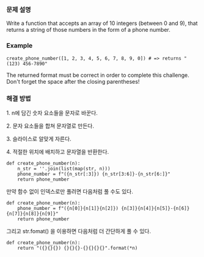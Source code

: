 ### 문제 설명

Write a function that accepts an array of 10 integers (between 0 and 9), that returns a string of those numbers in the form of a phone number.

### Example

```
create_phone_number([1, 2, 3, 4, 5, 6, 7, 8, 9, 0]) # => returns "(123) 456-7890"
```

The returned format must be correct in order to complete this challenge.  
Don't forget the space after the closing parentheses!

### 해결 방법

1\. n에 담긴 숫자 요소들을 문자로 바꾼다.

2\. 문자 요소들을 합쳐 문자열로 만든다.

3\. 슬라이스로 알맞게 자른다.

4\. 적절한 위치에 배치하고 문자열을 반환한다.

```
def create_phone_number(n):
    n_str = ''.join(list(map(str, n)))
    phone_number = f"({n_str[:3]}) {n_str[3:6]}-{n_str[6:]}"
    return phone_number
```

만약 함수 없이 인덱스로만 풀려면 다음처럼 풀 수도 있다.

```
def create_phone_number(n):
    phone_number = f"({n[0]}{n[1]}{n[2]}) {n[3]}{n[4]}{n[5]}-{n[6]}{n[7]}{n[8]}{n[9]}"
    return phone_number
```

그리고 str.fomat() 을 이용하면 다음처럼 더 간단하게 풀 수 있다.

```
def create_phone_number(n):
    return "({}{}{}) {}{}{}-{}{}{}{}".format(*n)
```